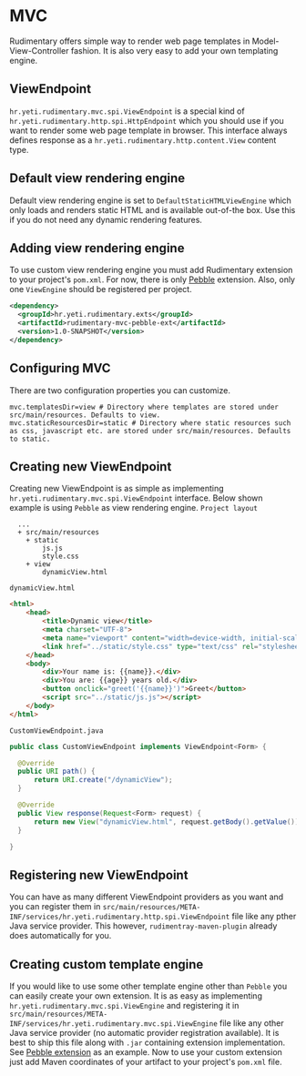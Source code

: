 # MVC
Rudimentary offers simple way to render web page templates in Model-View-Controller fashion. It is also very easy to add your own templating engine.

## ViewEndpoint
`hr.yeti.rudimentary.mvc.spi.ViewEndpoint` is a special kind of `hr.yeti.rudimentary.http.spi.HttpEndpoint` which you should use if you want to render some web page template in browser. This interface always defines response as a `hr.yeti.rudimentary.http.content.View` content type.

## Default view rendering engine
Default view rendering engine is set to `DefaultStaticHTMLViewEngine` which only loads and renders static HTML and is available out-of-the box. Use this if you do not need any dynamic rendering features.

## Adding view rendering engine
To use custom view rendering engine you must add Rudimentary extension to your project's `pom.xml`. For now, there is only [Pebble](https://pebbletemplates.io/) extension. Also, only one `ViewEngine` should be registered per project.
```xml
<dependency>
  <groupId>hr.yeti.rudimentary.exts</groupId>
  <artifactId>rudimentary-mvc-pebble-ext</artifactId>
  <version>1.0-SNAPSHOT</version>
</dependency> 
```

## Configuring MVC
There are two configuration properties you can customize.
```properties
mvc.templatesDir=view # Directory where templates are stored under src/main/resources. Defaults to view.
mvc.staticResourcesDir=static # Directory where static resources such as css, javascript etc. are stored under src/main/resources. Defaults to static.
```

## Creating new ViewEndpoint
Creating new ViewEndpoint is as simple as implementing `hr.yeti.rudimentary.mvc.spi.ViewEndpoint` interface.
Below shown example is using `Pebble` as view rendering engine.
`Project layout`
```
  ...
  + src/main/resources
    + static
        js.js
        style.css
    + view
        dynamicView.html
```
`dynamicView.html`
```html
<html>
    <head>
        <title>Dynamic view</title>
        <meta charset="UTF-8">
        <meta name="viewport" content="width=device-width, initial-scale=1.0">
        <link href="../static/style.css" type="text/css" rel="stylesheet"/>
    </head>
    <body>
        <div>Your name is: {{name}}.</div>
        <div>You are: {{age}} years old.</div>
        <button onclick="greet('{{name}}')">Greet</button>
        <script src="../static/js.js"></script>
    </body>
</html>
```
`CustomViewEndpoint.java`
```java
public class CustomViewEndpoint implements ViewEndpoint<Form> {

  @Override
  public URI path() {
      return URI.create("/dynamicView");
  }

  @Override
  public View response(Request<Form> request) {
      return new View("dynamicView.html", request.getBody().getValue()); // request.getBody().getValue() is already an instance of java.util.Map
  }

}
```

## Registering new ViewEndpoint
You can have as many different ViewEndpoint providers as you want and you can register them in `src/main/resources/META-INF/services/hr.yeti.rudimentary.http.spi.ViewEndpoint` file like any pther Java service provider. This however, `rudimentray-maven-plugin` already does automatically for you.

## Creating custom template engine
If you would like to use some other template engine other than `Pebble` you can easily create your own extension.
It is as easy as implementing `hr.yeti.rudimentary.mvc.spi.ViewEngine` and registering it in `src/main/resources/META-INF/services/hr.yeti.rudimentary.mvc.spi.ViewEngine` file like any other Java service provider (no automatic provider registration available).
It is best to ship this file along with `.jar` containing extension implementation. See [Pebble extension](https://github.com/vsmid/rudimentary/tree/master/rudimentary-exts/rudimentary-mvc-pebble-ext) as an example.
Now to use your custom extension just add Maven coordinates of your artifact to your project's `pom.xml` file.

